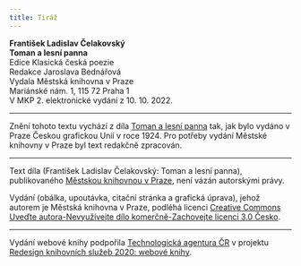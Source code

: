 ```yaml
---
title: Tiráž
---
```


**František Ladislav Čelakovský**  
**Toman a lesní panna**  
Edice Klasická česká poezie  
Redakce Jaroslava Bednářová  
Vydala Městská knihovna v Praze  
Mariánské nám. 1, 115 72 Praha 1  
V MKP 2. elektronické vydání z 10. 10. 2022.

***

Znění tohoto textu vychází z díla [Toman a lesní panna](https://search.mlp.cz/cz/titul/toman-a-lesni-panna/144682/) tak, jak bylo vydáno v Praze Českou grafickou Unií v roce 1924. Pro potřeby vydání Městské knihovny v Praze byl text redakčně zpracován.

***


Text díla (František Ladislav Čelakovský: Toman a lesní panna), publikovaného [Městskou knihovnou v Praze](https://www.mlp.cz/cz/), není vázán autorskými právy.


Vydání (obálka, upoutávka, citační stránka a grafická úprava), jehož autorem je Městská knihovna v Praze, podléhá licenci [Creative Commons Uveďte autora-Nevyužívejte dílo komerčně-Zachovejte licenci 3.0 Česko](https://creativecommons.org/licenses/by-nc-sa/3.0/cz/).

***

Vydání webové knihy podpořila [Technologická agentura ČR](https://www.tacr.cz/) v projektu [Redesign knihovních služeb 2020: webové knihy](https://starfos.tacr.cz/cs/project/TL04000391).